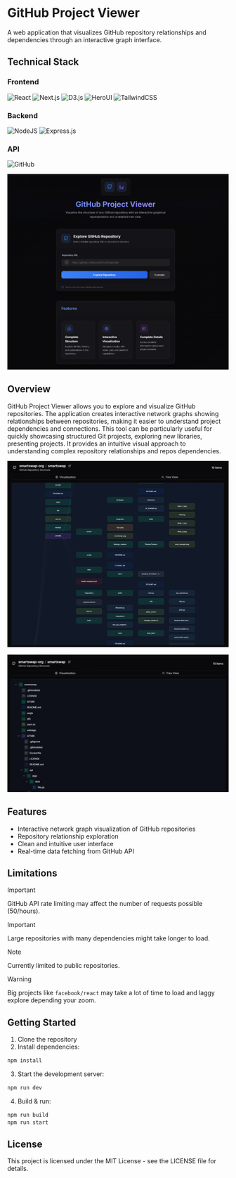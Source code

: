 # GitHub Project Viewer

A web application that visualizes GitHub repository relationships and dependencies through an interactive graph interface.

## Technical Stack

### Frontend
![React](https://img.shields.io/badge/React-20232A?style=for-the-badge&logo=react&logoColor=61DAFB)
![Next.js](https://img.shields.io/badge/Next.js-000000?style=for-the-badge&logo=next.js&logoColor=white)
![D3.js](https://img.shields.io/badge/d3.js-F9A03C?style=for-the-badge&logo=d3.js&logoColor=white)
![HeroUI](https://img.shields.io/badge/HeroUI-4F46E5?style=for-the-badge&logo=heroicons&logoColor=white)
![TailwindCSS](https://img.shields.io/badge/Tailwind_CSS-38B2AC?style=for-the-badge&logo=tailwind-css&logoColor=white)
### Backend
![NodeJS](https://img.shields.io/badge/Node.js-43853D?style=for-the-badge&logo=node.js&logoColor=white)
![Express.js](https://img.shields.io/badge/Express.js-404D59?style=for-the-badge)
### API
![GitHub](https://img.shields.io/badge/GitHub_API-181717?style=for-the-badge&logo=github&logoColor=white)

![Landing Page](assets/landing.png)

## Overview

GitHub Project Viewer allows you to explore and visualize GitHub repositories. The application creates interactive network graphs showing relationships between repositories, making it easier to understand project dependencies and connections.
This tool can be particularly useful for quickly showcasing structured Git projects, exploring new libraries, presenting projects. It provides an intuitive visual approach to understanding complex repository relationships and repos dependencies.

![Graph Visualization](assets/graph.png)

![Tree Visualization](assets/tree.png)

## Features

- Interactive network graph visualization of GitHub repositories
- Repository relationship exploration
- Clean and intuitive user interface
- Real-time data fetching from GitHub API

## Limitations
> [!IMPORTANT]  
> GitHub API rate limiting may affect the number of requests possible (50/hours).

> [!IMPORTANT]  
> Large repositories with many dependencies might take longer to load.

> [!NOTE]
> Currently limited to public repositories.

> [!WARNING]  
> Big projects like `facebook/react` may take a lot of time to load and laggy explore depending your zoom.

## Getting Started

1. Clone the repository
2. Install dependencies:
```bash
npm install
```
3. Start the development server:
```bash
npm run dev
```
4. Build & run:
```bash
npm run build
npm run start
```

## License

This project is licensed under the MIT License - see the LICENSE file for details.

